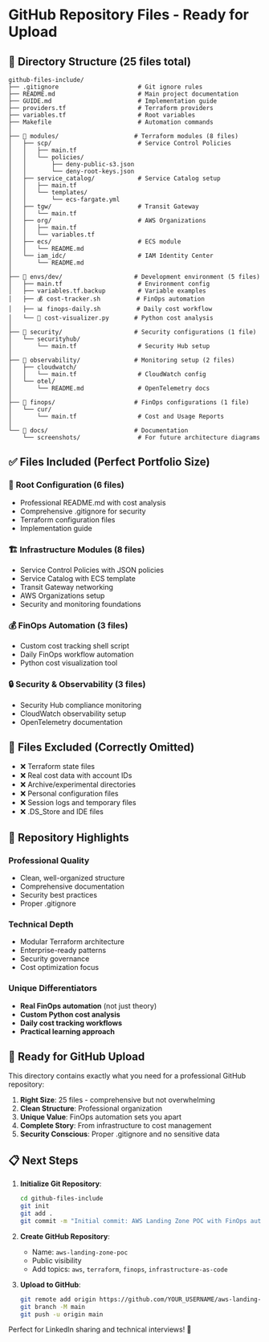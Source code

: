 # GitHub Repository Files - Ready for Upload

## 📁 Directory Structure (25 files total)

```
github-files-include/
├── .gitignore                      # Git ignore rules
├── README.md                       # Main project documentation
├── GUIDE.md                        # Implementation guide
├── providers.tf                    # Terraform providers
├── variables.tf                    # Root variables
├── Makefile                        # Automation commands
│
├── 📂 modules/                     # Terraform modules (8 files)
│   ├── scp/                        # Service Control Policies
│   │   ├── main.tf
│   │   └── policies/
│   │       ├── deny-public-s3.json
│   │       └── deny-root-keys.json
│   ├── service_catalog/            # Service Catalog setup
│   │   ├── main.tf
│   │   └── templates/
│   │       └── ecs-fargate.yml
│   ├── tgw/                        # Transit Gateway
│   │   └── main.tf
│   ├── org/                        # AWS Organizations
│   │   ├── main.tf
│   │   └── variables.tf
│   ├── ecs/                        # ECS module
│   │   └── README.md
│   └── iam_idc/                    # IAM Identity Center
│       └── README.md
│
├── 📂 envs/dev/                    # Development environment (5 files)
│   ├── main.tf                     # Environment config
│   ├── variables.tf.backup         # Variable examples
│   ├── 💰 cost-tracker.sh          # FinOps automation
│   ├── 📊 finops-daily.sh          # Daily cost workflow
│   └── 🐍 cost-visualizer.py       # Python cost analysis
│
├── 📂 security/                    # Security configurations (1 file)
│   └── securityhub/
│       └── main.tf                 # Security Hub setup
│
├── 📂 observability/               # Monitoring setup (2 files)
│   ├── cloudwatch/
│   │   └── main.tf                 # CloudWatch config
│   └── otel/
│       └── README.md               # OpenTelemetry docs
│
├── 📂 finops/                      # FinOps configurations (1 file)
│   └── cur/
│       └── main.tf                 # Cost and Usage Reports
│
└── 📂 docs/                        # Documentation
    └── screenshots/                # For future architecture diagrams
```

## ✅ Files Included (Perfect Portfolio Size)

### 🔧 **Root Configuration (6 files)**
- Professional README.md with cost analysis
- Comprehensive .gitignore for security
- Terraform configuration files
- Implementation guide

### 🏗️ **Infrastructure Modules (8 files)**
- Service Control Policies with JSON policies
- Service Catalog with ECS template
- Transit Gateway networking
- AWS Organizations setup
- Security and monitoring foundations

### 💰 **FinOps Automation (3 files)**
- Custom cost tracking shell script
- Daily FinOps workflow automation
- Python cost visualization tool

### 🔒 **Security & Observability (3 files)**
- Security Hub compliance monitoring
- CloudWatch observability setup
- OpenTelemetry documentation

## 🚫 Files Excluded (Correctly Omitted)

- ❌ Terraform state files
- ❌ Real cost data with account IDs
- ❌ Archive/experimental directories
- ❌ Personal configuration files
- ❌ Session logs and temporary files
- ❌ .DS_Store and IDE files

## 🎯 Repository Highlights

### **Professional Quality**
- Clean, well-organized structure
- Comprehensive documentation
- Security best practices
- Proper .gitignore

### **Technical Depth**
- Modular Terraform architecture
- Enterprise-ready patterns
- Security governance
- Cost optimization focus

### **Unique Differentiators**
- **Real FinOps automation** (not just theory)
- **Custom Python cost analysis** 
- **Daily cost tracking workflows**
- **Practical learning approach**

## 🚀 Ready for GitHub Upload

This directory contains exactly what you need for a professional GitHub repository:

1. **Right Size**: 25 files - comprehensive but not overwhelming
2. **Clean Structure**: Professional organization
3. **Unique Value**: FinOps automation sets you apart
4. **Complete Story**: From infrastructure to cost management
5. **Security Conscious**: Proper .gitignore and no sensitive data

## 📋 Next Steps

1. **Initialize Git Repository**:
   ```bash
   cd github-files-include
   git init
   git add .
   git commit -m "Initial commit: AWS Landing Zone POC with FinOps automation"
   ```

2. **Create GitHub Repository**:
   - Name: `aws-landing-zone-poc`
   - Public visibility
   - Add topics: `aws`, `terraform`, `finops`, `infrastructure-as-code`

3. **Upload to GitHub**:
   ```bash
   git remote add origin https://github.com/YOUR_USERNAME/aws-landing-zone-poc.git
   git branch -M main
   git push -u origin main
   ```

Perfect for LinkedIn sharing and technical interviews! 🌟
